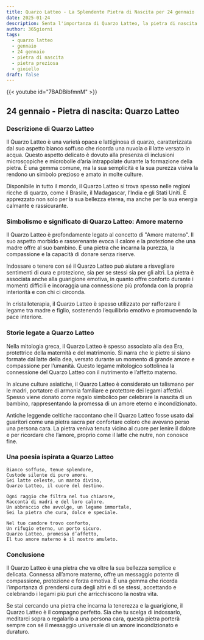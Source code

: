 ```yaml
---
title: Quarzo Latteo - La Splendente Pietra di Nascita per 24 gennaio
date: 2025-01-24
description: Senta l'importanza di Quarzo Latteo, la pietra di nascita di 24 gennaio che simboleggia Amore materno. Lasci che la sua bellezza e il suo significato illuminino la sua giornata.
author: 365giorni
tags:
  - quarzo latteo
  - gennaio
  - 24 gennaio
  - pietra di nascita
  - pietra preziosa
  - gioiello
draft: false
---
```


{{< youtube id="7BADBibfmnM" >}}

## 24 gennaio - Pietra di nascita: Quarzo Latteo

### Descrizione di Quarzo Latteo

Il Quarzo Latteo è una varietà opaca e lattiginosa di quarzo, caratterizzata dal suo aspetto bianco soffuso che ricorda una nuvola o il latte versato in acqua. Questo aspetto delicato è dovuto alla presenza di inclusioni microscopiche e microbolle d’aria intrappolate durante la formazione della pietra. È una gemma comune, ma la sua semplicità e la sua purezza visiva la rendono un simbolo prezioso e amato in molte culture.

Disponibile in tutto il mondo, il Quarzo Latteo si trova spesso nelle regioni ricche di quarzo, come il Brasile, il Madagascar, l’India e gli Stati Uniti. È apprezzato non solo per la sua bellezza eterea, ma anche per la sua energia calmante e rassicurante.

### Simbolismo e significato di Quarzo Latteo: Amore materno

Il Quarzo Latteo è profondamente legato al concetto di "Amore materno". Il suo aspetto morbido e rasserenante evoca il calore e la protezione che una madre offre al suo bambino. È una pietra che incarna la purezza, la compassione e la capacità di donare senza riserve.

Indossare o tenere con sé il Quarzo Latteo può aiutare a risvegliare sentimenti di cura e protezione, sia per se stessi sia per gli altri. La pietra è associata anche alla guarigione emotiva, in quanto offre conforto durante i momenti difficili e incoraggia una connessione più profonda con la propria interiorità e con chi ci circonda.

In cristalloterapia, il Quarzo Latteo è spesso utilizzato per rafforzare il legame tra madre e figlio, sostenendo l’equilibrio emotivo e promuovendo la pace interiore.

### Storie legate a Quarzo Latteo

Nella mitologia greca, il Quarzo Latteo è spesso associato alla dea Era, protettrice della maternità e del matrimonio. Si narra che le pietre si siano formate dal latte della dea, versato durante un momento di grande amore e compassione per l’umanità. Questo legame mitologico sottolinea la connessione del Quarzo Latteo con il nutrimento e l’affetto materno.

In alcune culture asiatiche, il Quarzo Latteo è considerato un talismano per le madri, portatore di armonia familiare e protettore dei legami affettivi. Spesso viene donato come regalo simbolico per celebrare la nascita di un bambino, rappresentando la promessa di un amore eterno e incondizionato.

Antiche leggende celtiche raccontano che il Quarzo Latteo fosse usato dai guaritori come una pietra sacra per confortare coloro che avevano perso una persona cara. La pietra veniva tenuta vicino al cuore per lenire il dolore e per ricordare che l’amore, proprio come il latte che nutre, non conosce fine.

### Una poesia ispirata a Quarzo Latteo

```
Bianco soffuso, tenue splendore,  
Custode silente di puro amore.  
Sei latte celeste, un manto divino,  
Quarzo Latteo, il cuore del destino.  

Ogni raggio che filtra nel tuo chiarore,  
Racconta di madri e del loro calore.  
Un abbraccio che avvolge, un legame immortale,  
Sei la pietra che cura, dolce e speciale.  

Nel tuo candore trovo conforto,  
Un rifugio eterno, un porto sicuro.  
Quarzo Latteo, promessa d’affetto,  
Il tuo amore materno è il nostro amuleto.
```

### Conclusione

Il Quarzo Latteo è una pietra che va oltre la sua bellezza semplice e delicata. Connessa all’amore materno, offre un messaggio potente di compassione, protezione e forza emotiva. È una gemma che ricorda l’importanza di prendersi cura degli altri e di se stessi, accettando e celebrando i legami più puri che arricchiscono la nostra vita.

Se stai cercando una pietra che incarna la tenerezza e la guarigione, il Quarzo Latteo è il compagno perfetto. Sia che tu scelga di indossarlo, meditarci sopra o regalarlo a una persona cara, questa pietra porterà sempre con sé il messaggio universale di un amore incondizionato e duraturo.